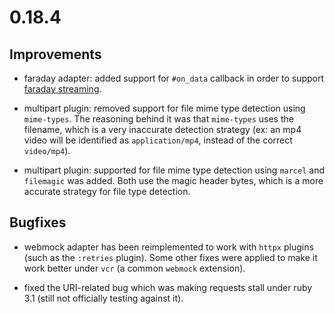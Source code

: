 # 0.18.4

## Improvements

* faraday adapter: added support for `#on_data` callback in order to support [faraday streaming](https://lostisland.github.io/faraday/usage/streaming).

* multipart plugin: removed support for file mime type detection using `mime-types`. The reasoning behind it was that `mime-types` uses the filename, which is a very inaccurate detection strategy (ex: an mp4 video will be identified as `application/mp4`, instead of the correct `video/mp4`).
* multipart plugin: supported for file mime type detection using `marcel` and `filemagic` was added. Both use the magic header bytes, which is a more accurate strategy for file type detection.

## Bugfixes

* webmock adapter has been reimplemented to work with `httpx` plugins (such as the `:retries` plugin). Some other fixes were applied to make it work better under `vcr` (a common `webmock` extension).

* fixed the URI-related bug which was making requests stall under ruby 3.1 (still not officially testing against it).